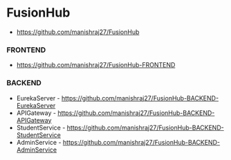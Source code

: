 # FusionHub
- https://github.com/manishraj27/FusionHub 

### FRONTEND
- https://github.com/manishraj27/FusionHub-FRONTEND

### BACKEND
- EurekaServer - https://github.com/manishraj27/FusionHub-BACKEND-EurekaServer
- APIGateway - https://github.com/manishraj27/FusionHub-BACKEND-APIGateway
- StudentService - https://github.com/manishraj27/FusionHub-BACKEND-StudentService
- AdminService - https://github.com/manishraj27/FusionHub-BACKEND-AdminService

